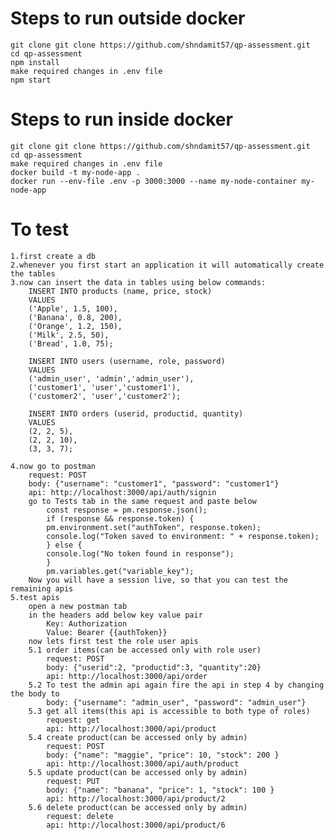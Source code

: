 #   Steps to run outside docker
    git clone git clone https://github.com/shndamit57/qp-assessment.git
    cd qp-assessment
    npm install
    make required changes in .env file
    npm start

#   Steps to run inside docker
    git clone git clone https://github.com/shndamit57/qp-assessment.git
    cd qp-assessment
    make required changes in .env file
    docker build -t my-node-app .
    docker run --env-file .env -p 3000:3000 --name my-node-container my-node-app

#   To test
    1.first create a db
    2.whenever you first start an application it will automatically create the tables
    3.now can insert the data in tables using below commands:
        INSERT INTO products (name, price, stock)
        VALUES 
        ('Apple', 1.5, 100),
        ('Banana', 0.8, 200),
        ('Orange', 1.2, 150),
        ('Milk', 2.5, 50),
        ('Bread', 1.0, 75);

        INSERT INTO users (username, role, password)
        VALUES
        ('admin_user', 'admin','admin_user'),
        ('customer1', 'user','customer1'),
        ('customer2', 'user','customer2');

        INSERT INTO orders (userid, productid, quantity)
        VALUES
        (2, 2, 5),
        (2, 2, 10),
        (3, 3, 7);

    4.now go to postman
        request: POST
        body: {"username": "customer1", "password": "customer1"}
        api: http://localhost:3000/api/auth/signin
        go to Tests tab in the same request and paste below
            const response = pm.response.json();
            if (response && response.token) {
            pm.environment.set("authToken", response.token);
            console.log("Token saved to environment: " + response.token);
            } else {
            console.log("No token found in response");
            }
            pm.variables.get("variable_key");
        Now you will have a session live, so that you can test the remaining apis
    5.test apis
        open a new postman tab
        in the headers add below key value pair
            Key: Authorization
            Value: Bearer {{authToken}}
        now lets first test the role user apis
        5.1 order items(can be accessed only with role user)
            request: POST
            body: {"userid":2, "productid":3, "quantity":20}
            api: http://localhost:3000/api/order
        5.2 To test the admin api again fire the api in step 4 by changing the body to
            body: {"username": "admin_user", "password": "admin_user"}
        5.3 get all items(this api is accessible to both type of roles)
            request: get
            api: http://localhost:3000/api/product
        5.4 create product(can be accessed only by admin)
            request: POST
            body: {"name": "maggie", "price": 10, "stock": 200 }
            api: http://localhost:3000/api/auth/product
        5.5 update product(can be accessed only by admin)
            request: PUT
            body: {"name": "banana", "price": 1, "stock": 100 }
            api: http://localhost:3000/api/product/2
        5.6 delete product(can be accessed only by admin)
            request: delete
            api: http://localhost:3000/api/product/6